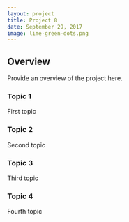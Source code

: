 ```yaml
---
layout: project
title: Project 8
date: September 29, 2017
image: lime-green-dots.png
---
```


## Overview
Provide an overview of the project here.

### Topic 1
First topic

### Topic 2
Second topic

### Topic 3
Third topic

### Topic 4
Fourth topic